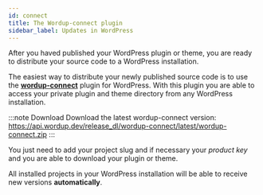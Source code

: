 ```yaml
---
id: connect
title: The Wordup-connect plugin
sidebar_label: Updates in WordPress
---
```



After you haved published your WordPress plugin or theme, you are ready to distribute your source code to a WordPress installation.

The easiest way to distribute your newly published source code is to use the [**wordup-connect**](https://github.com/wordup-dev/wordup-connect) plugin for WordPress. With this plugin you are able to access your private plugin and theme directory from any WordPress installation.

:::note Download
Download the latest wordup-connect version: 
https://api.wordup.dev/release_dl/wordup-connect/latest/wordup-connect.zip
:::

You just need to add your project slug and if necessary your *product key* and you are able to download your plugin or theme.

All installed projects in your WordPress installation will be able to receive new versions **automatically**.

